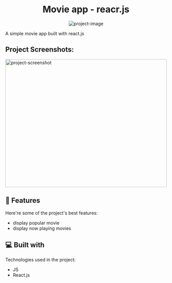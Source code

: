 <h1 align="center" id="title">Movie app - reacr.js</h1>

<p align="center"><img src="https://socialify.git.ci/alaa745/movies-react.js/image?language=1&amp;owner=1&amp;name=1&amp;stargazers=1&amp;theme=Light" alt="project-image"></p>

<p id="description">A simple movie app built with react.js</p>

<h2>Project Screenshots:</h2>

<img src="https://res.cloudinary.com/dnjyjohze/image/upload/v1737416307/Screenshot_2025-01-21_at_1.25.03_AM_sgjfo8.png" alt="project-screenshot" width="100%" height="400/">


  
  
<h2>🧐 Features</h2>

Here're some of the project's best features:

*   display popular movie
*   display now playing movies

  
  
<h2>💻 Built with</h2>

Technologies used in the project:

*   JS
*   React.js
